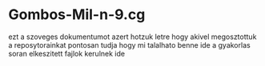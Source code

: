# Gombos-Mil-n-9.cg
ezt a szoveges dokumentumot azert hotzuk letre hogy akivel megosztottuk a reposytorainkat pontosan tudja hogy mi talalhato benne
ide a gyakorlas soran elkeszitett fajlok kerulnek ide
